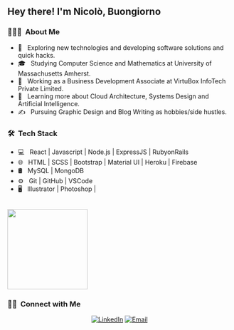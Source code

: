 <h2> Hey there! I'm Nicolò, Buongiorno</h2>

<h3> 👨🏻‍💻 &nbsp;About Me </h3>

- 🤔 &nbsp; Exploring new technologies and developing software solutions and quick hacks.
- 🎓 &nbsp; Studying Computer Science and Mathematics at University of Massachusetts Amherst.
- 💼 &nbsp; Working as a Business Development Associate at VirtuBox InfoTech Private Limited.
- 🌱 &nbsp; Learning more about Cloud Architecture, Systems Design and Artificial Intelligence.
- ✍️ &nbsp; Pursuing Graphic Design and Blog Writing as hobbies/side hustles.

<h3> 🛠 &nbsp;Tech Stack</h3>

- 💻 &nbsp; React | Javascript | Node.js | ExpressJS | RubyonRails 
- 🌐 &nbsp; HTML | SCSS | Bootstrap | Material UI | Heroku | Firebase
- 🛢 &nbsp; MySQL | MongoDB
- ⚙️ &nbsp; Git | GitHub | VSCode
- 🖥 &nbsp; Illustrator | Photoshop | 

<br/>

<a href="https://github.com/nicolotor">
<!--   <img height="180em" src="https://github-readme-stats.vercel.app/api?username=nicolotor&theme=buefy&show_icons=true" /> -->
  <img height="180em" src="https://github-readme-stats.vercel.app/api/top-langs/?username=nicolotor&theme=buefy&layout=compact" />
</a>

<br/>

<h3> 🤝🏻 &nbsp;Connect with Me </h3>

<p align="center">
<a href="https://www.linkedin.com/in/nicolo-torromacco/"><img alt="LinkedIn" src="https://img.shields.io/badge/LinkedIn-Aditya%20Vikram%20Singh-blue?style=flat-square&logo=linkedin"></a>
<a href="mailto:nicolotor@gmail.com"><img alt="Email" src="https://img.shields.io/badge/Email-nicolotor@gmail.com-blue?style=flat-square&logo=gmail"></a>
</p>

